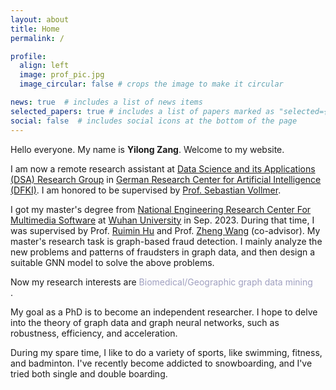 ```yaml
---
layout: about
title: Home
permalink: /

profile:
  align: left
  image: prof_pic.jpg
  image_circular: false # crops the image to make it circular

news: true  # includes a list of news items
selected_papers: true # includes a list of papers marked as "selected={true}"
social: false  # includes social icons at the bottom of the page
---
```


Hello everyone. My name is **Yilong Zang**. Welcome to my website.

I am now a remote research assistant at [Data Science and its Applications (DSA) Research Group](https://datasciapps.de) in [German Research Center for Artificial Intelligence (DFKI)](https://www.dfki.de/en/web). I am honored to be supervised by [Prof. Sebastian Vollmer](https://datasciapps.de/author/sebastian-vollmer/).

I got my master's degree from [National Engineering Research Center For Multimedia Software](http://multimedia.whu.edu.cn/index.php?lang=2) at [Wuhan University](https://en.whu.edu.cn/) in Sep. 2023. During that time, I was supervised by Prof. [Ruimin Hu](http://multimedia.whu.edu.cn/index.php?a=show&catid=69&id=71&lang=2) and Prof. [Zheng Wang](https://wangzwhu.github.io/home/) (co-advisor). My master's research task is graph-based fraud detection. I mainly analyze the new problems and patterns of fraudsters in graph data, and then design a suitable GNN model to solve the above problems.

Now my research interests are <font color=var(--global-theme-color)>Biomedical/Geographic graph data mining</font><br />.

 My goal as a PhD is to become an independent researcher. I hope to delve into the theory of graph data and graph neural networks, such as robustness, efficiency, and acceleration.

During my spare time, I like to do a variety of sports, like swimming, fitness, and badminton. I've recently become addicted to snowboarding, and I've tried both single and double boarding.



